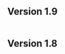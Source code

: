 ## Version 1.9


```{include} /release-notes/1.9.0.md
```

## Version 1.8


```{include} /release-notes/1.8.3.md
```

```{include} /release-notes/1.8.2.md
```

```{include} /release-notes/1.8.1.md
```

```{include} /release-notes/1.8.0.md
```
